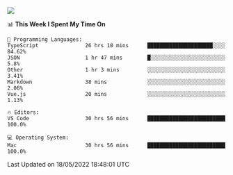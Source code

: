 ![](http://github-profile-summary-cards.vercel.app/api/cards/profile-details?username=kok-s0s&theme=vue)

<!--START_SECTION:waka-->
📊 **This Week I Spent My Time On** 

```text
💬 Programming Languages: 
TypeScript               26 hrs 10 mins      █████████████████████░░░░   84.62% 
JSON                     1 hr 47 mins        █░░░░░░░░░░░░░░░░░░░░░░░░   5.8% 
Other                    1 hr 3 mins         ░░░░░░░░░░░░░░░░░░░░░░░░░   3.41% 
Markdown                 38 mins             ░░░░░░░░░░░░░░░░░░░░░░░░░   2.06% 
Vue.js                   20 mins             ░░░░░░░░░░░░░░░░░░░░░░░░░   1.13%

🔥 Editors: 
VS Code                  30 hrs 56 mins      █████████████████████████   100.0%

💻 Operating System: 
Mac                      30 hrs 56 mins      █████████████████████████   100.0%

```


 Last Updated on 18/05/2022 18:48:01 UTC
<!--END_SECTION:waka-->
